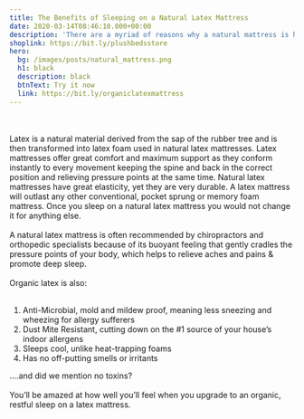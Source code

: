 ```yaml
---
title: The Benefits of Sleeping on a Natural Latex Mattress
date: 2020-03-14T08:46:10.000+00:00
description: 'There are a myriad of reasons why a natural mattress is healthier than one made from petrochemicals. Find out what is in PlushBeds mattresses and what is not. '
shoplink: https://bit.ly/plushbedsstore
hero:
  bg: /images/posts/natural_mattress.png 
  h1: black
  description: black
  btnText: Try it now
  link: https://bit.ly/organiclatexmattress
---
```


<br>
<br>
Latex is a natural material derived from the sap of the rubber tree and is then transformed into latex foam used in natural latex mattresses. Latex mattresses offer great comfort and maximum support as they conform instantly to every movement keeping the spine and back in the correct position and relieving pressure points at the same time. Natural latex mattresses have great elasticity, yet they are very durable. A latex mattress will outlast any other conventional, pocket sprung or memory foam mattress. Once you sleep on a natural latex mattress you would not change it for anything else.
<br>
<br>
A natural latex mattress is often recommended by chiropractors and orthopedic specialists because of its buoyant feeling that gently cradles the pressure points of your body, which helps to relieve aches and pains & promote deep sleep. 
<br>
<br>
Organic latex is also:
<br>
<br>
<ol>
<li>Anti-Microbial, mold and mildew proof, meaning less sneezing and wheezing for allergy sufferers</li>
<li>Dust Mite Resistant, cutting down on the #1 source of your house’s indoor allergens</li>
<li>Sleeps cool, unlike heat-trapping foams</li>
<li>Has no off-putting smells or irritants</li>
</ol>

....and did we mention no toxins?
<br>
<br>
 You’ll be amazed at how well you’ll feel when you upgrade to an organic, restful sleep on a latex mattress. 
 
